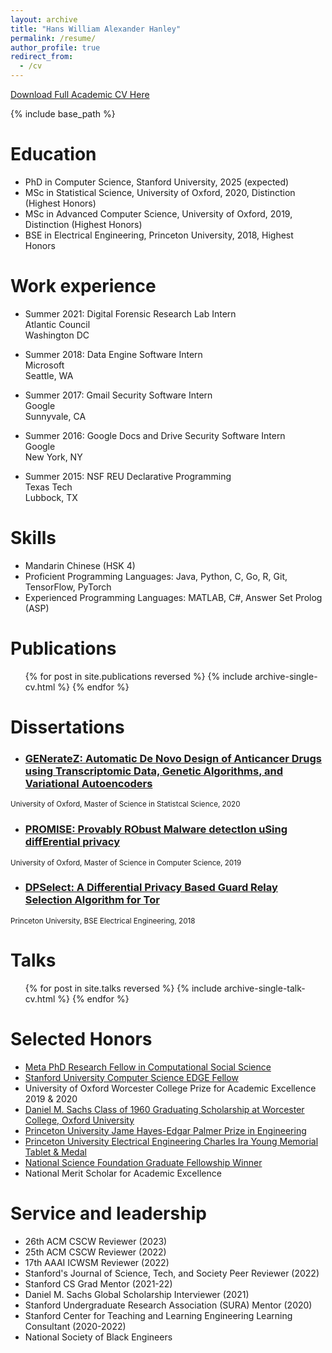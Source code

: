 ```yaml
---
layout: archive
title: "Hans William Alexander Hanley"
permalink: /resume/
author_profile: true
redirect_from:
  - /cv
---
```

[Download Full Academic CV Here](https://www.hanshanley.com/files/Hans_WA_Hanley_CV.pdf)

{% include base_path %}

Education
======
* PhD in Computer Science, Stanford University, 2025 (expected)
* MSc in Statistical Science, University of Oxford, 2020, Distinction (Highest Honors)
* MSc in Advanced Computer Science, University of Oxford, 2019, Distinction (Highest Honors)
* BSE in Electrical Engineering,  Princeton University, 2018, Highest Honors

Work experience
======
* Summer 2021: Digital Forensic Research Lab Intern\
Atlantic Council\
Washington DC

* Summer 2018: Data Engine Software Intern\
Microsoft\
Seattle, WA

* Summer 2017: Gmail Security Software Intern\
Google\
Sunnyvale, CA

* Summer 2016: Google Docs and Drive Security Software Intern\
Google\
New York, NY

* Summer 2015: NSF REU Declarative Programming\
Texas Tech\
Lubbock, TX
  
Skills
======
* Mandarin Chinese (HSK 4)
* Proficient Programming Languages: Java, Python, C, Go, R, Git, TensorFlow, PyTorch
* Experienced Programming Languages: MATLAB, C#, Answer Set Prolog (ASP)

Publications
======
  <ul>{% for post in site.publications reversed %}
    {% include archive-single-cv.html %}
  {% endfor %}</ul>
  
Dissertations
======
* <h3 class="archive__item-title" itemprop="headline"><a href="https://www.hanshanley.com/files/generatez_dissertation.pdf">GENerateZ: Automatic De Novo Design of Anticancer Drugs using Transcriptomic Data, Genetic Algorithms, and Variational Autoencoders</a></h3>
<small>University of Oxford, Master of Science in Statistcal Science, 2020</small>

* <h3 class="archive__item-title" itemprop="headline"><a href="https://www.hanshanley.com/files/dpnetwork.pdf">PROMISE: Provably RObust Malware detectIon uSing diffErential privacy</a></h3>
<small>University of Oxford, Master of Science in Computer Science, 2019</small>

* <h3 class="archive__item-title" itemprop="headline"><a href="https://www.hanshanley.com/files/DPSelect.pdf">DPSelect: A Differential Privacy Based Guard Relay Selection Algorithm for Tor</a></h3>
<small>Princeton University, BSE Electrical Engineering, 2018</small>

Talks
======
  <ul>{% for post in site.talks reversed %}
    {% include archive-single-talk-cv.html %}
  {% endfor %}</ul>
  
Selected Honors
======
* [Meta PhD Research Fellow in Computational Social Science](https://research.facebook.com/fellows/hanley-hans-william-alexander/)
* [Stanford University Computer Science EDGE Fellow](https://vpge.stanford.edu/fellowships-funding/current-vpge-fellows/all-2020)
* University of Oxford Worcester College Prize for Academic Excellence 2019 & 2020
* [Daniel M. Sachs Class of 1960 Graduating Scholarship at Worcester College, Oxford University](https://www.princeton.edu/news/2017/12/11/princeton-seniors-hanley-and-silver-oxford-graduate-student-barnett-named-sachs)
* [Princeton University Jame Hayes-Edgar Palmer Prize in Engineering](https://engineering.princeton.edu/news/2018/06/05/class-day-awards-celebrate-graduates-contributions-research-and-service)
* [Princeton University Electrical Engineering Charles Ira Young Memorial Tablet & Medal](https://ece.princeton.edu/news/undergraduates-honored-class-day-2018)
* [National Science Foundation Graduate Fellowship Winner](https://ece.princeton.edu/news/seven-current-and-former-students-awarded-nsf-graduate-research-fellowships)
* National Merit Scholar for Academic Excellence
  
Service and leadership
======
* 26th ACM CSCW Reviewer (2023)
* 25th ACM CSCW Reviewer (2022)
* 17th AAAI ICWSM Reviewer (2022)
* Stanford's Journal of Science, Tech, and Society Peer Reviewer (2022)
* Stanford CS Grad Mentor (2021-22)
* Daniel M. Sachs Global Scholarship Interviewer (2021)
* Stanford Undergraduate Research Association (SURA) Mentor (2020)
* Stanford Center for Teaching and Learning Engineering Learning Consultant (2020-2022)
* National Society of Black Engineers 
